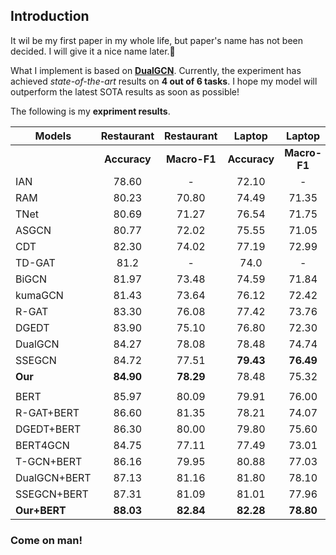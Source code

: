 ## Introduction

It wil be my first paper in my whole life, but paper's name has not been decided. I will give it a nice name later.🤣

What I implement is based on **[DualGCN](https://github.com/CCChenhao997/DualGCN-ABSA)**. Currently, the experiment has achieved *state-of-the-art* results on **4 out of 6 tasks**. I hope my model will outperform the latest SOTA results as soon as possible!

The following is my **expriment results**.

| **Models**   |  Restaurant  |  Restaurant  |    Laptop    |    Laptop    |   Twitter    |   Twitter    |
| ------------ | :----------: | :----------: | :----------: | :----------: | :----------: | :----------: |
|              | **Accuracy** | **Macro-F1** | **Accuracy** | **Macro-F1** | **Accuracy** | **Macro-F1** |
| IAN          |    78.60     |      -       |    72.10     |      -       |      -       |      -       |
| RAM          |    80.23     |    70.80     |    74.49     |    71.35     |    69.36     |    67.30     |
| TNet         |    80.69     |    71.27     |    76.54     |    71.75     |    74.90     |    73.60     |
| ASGCN        |    80.77     |    72.02     |    75.55     |    71.05     |    72.15     |    70.40     |
| CDT          |    82.30     |    74.02     |    77.19     |    72.99     |    74.66     |    73.66     |
| TD-GAT       |     81.2     |      -       |     74.0     |      -       |      -       |      -       |
| BiGCN        |    81.97     |    73.48     |    74.59     |    71.84     |    74.16     |    73.35     |
| kumaGCN      |    81.43     |    73.64     |    76.12     |    72.42     |    72.45     |    70.77     |
| R-GAT        |    83.30     |    76.08     |    77.42     |    73.76     |    75.57     |    73.82     |
| DGEDT        |    83.90     |    75.10     |    76.80     |    72.30     |    74.80     |    73.40     |
| DualGCN      |    84.27     |    78.08     |    78.48     |    74.74     |    75.92     |    74.29     |
| SSEGCN       |    84.72     |    77.51     |  **79.43**   |  **76.49**   |    76.51     |    75.32     |
| **Our**      |  **84.90**   |  **78.29**   |    78.48     |    75.32     |  **76.81**   |  **75.49**   |
|              |              |              |              |              |              |              |
| BERT         |    85.97     |    80.09     |    79.91     |    76.00     |    75.92     |    75.18     |
| R-GAT+BERT   |    86.60     |    81.35     |    78.21     |    74.07     |    76.15     |    74.88     |
| DGEDT+BERT   |    86.30     |    80.00     |    79.80     |    75.60     |    77.90     |    75.40     |
| BERT4GCN     |    84.75     |    77.11     |    77.49     |    73.01     |    74.73     |    73.76     |
| T-GCN+BERT   |    86.16     |    79.95     |    80.88     |    77.03     |    76.45     |    75.25     |
| DualGCN+BERT |    87.13     |    81.16     |    81.80     |    78.10     |    77.40     |    76.02     |
| SSEGCN+BERT  |    87.31     |    81.09     |    81.01     |    77.96     |    77.40     |    76.02     |
| **Our+BERT** |  **88.03**   |  **82.84**   |  **82.28**   |  **78.80**   |  **78.43**   |  **76.96**   |

### Come on man!

